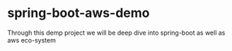 # spring-boot-aws-demo

Through this demp project we will be deep dive into spring-boot as well as aws eco-system
